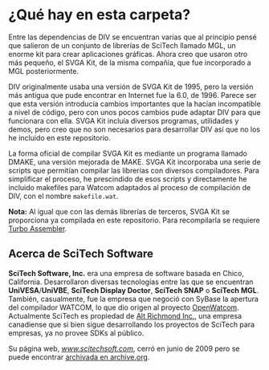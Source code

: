 # ¿Qué hay en esta carpeta?

Entre las dependencias de DIV se encuentran varias que al principio pensé que salieron de un conjunto de librerías de SciTech llamado MGL, un enorme kit para crear aplicaciones gráficas. Ahora creo que usaron otro más pequeño, el SVGA Kit, de la misma compañía, que fue incorporado a MGL posteriormente.

DIV originalmente usaba una versión de SVGA Kit de 1995, pero la versión más antigua que pude encontrar en Internet fue la 6.0, de 1996. Parece ser que esta versión introducía cambios importantes que la hacían incompatible a nivel de código, pero con unos pocos cambios pude adaptar DIV para que funcionara con ella. SVGA Kit incluía diversos programas, utilidades y demos, pero creo que no son necesarios para desarrollar DIV así que no los he incluido en este repositorio.

La forma oficial de compilar SVGA Kit es mediante un programa llamado DMAKE, una versión mejorada de MAKE. SVGA Kit incorporaba una serie de scripts que permitían compilar las librerías con diversos compiladores. Para simplificar el proceso, he prescindido de esos scripts y directamente he incluido makefiles para Watcom adaptados al proceso de compilación de DIV, con el nombre `makefile.wat`.

**Nota:** Al igual que con las demás librerías de terceros, SVGA Kit se proporciona ya compilada en este repositorio. Para recompilarla se requiere [Turbo Assembler](https://github.com/vii1/DIV/wiki/Acerca-de-Turbo-Assembler).

## Acerca de SciTech Software

**SciTech Software, Inc.** era una empresa de software basada en Chico, California. Desarrollaron diversas tecnologías entre las que se encuentran **UniVESA**/**UniVBE**, **SciTech Display Doctor**, **SciTech SNAP** o **SciTech MGL**. También, casualmente, fue la empresa que negoció con SyBase la apertura del compilador WATCOM, lo que dio origen al proyecto [OpenWatcom](http://openwatcom.org). Actualmente SciTech es propiedad de [Alt Richmond Inc.](http://www.altrichmond.ca/), una empresa canadiense que si bien sigue desarrollando los proyectos de SciTech para empresas, ya no provee SDKs al público.

Su página web, _www.scitechsoft.com_, cerró en junio de 2009 pero se puede encontrar [archivada en archive.org](https://web.archive.org/web/*/http://www.scitechsoft.com).
